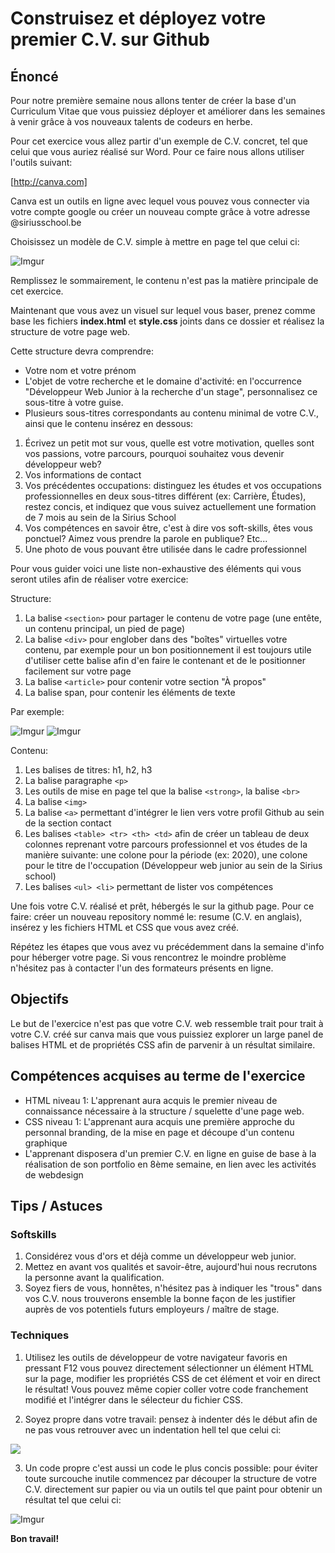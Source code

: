# Construisez et déployez votre premier C.V. sur Github

## Énoncé

Pour notre première semaine nous allons tenter de créer la base d'un Curriculum Vitae que vous puissiez déployer et améliorer dans les semaines à venir grâce à vos nouveaux talents de codeurs en herbe.

Pour cet exercice vous allez partir d'un exemple de C.V. concret, tel que celui que vous auriez réalisé sur Word. Pour ce faire nous allons utiliser l'outils suivant:

[http://canva.com]

Canva est un outils en ligne avec lequel vous pouvez vous connecter via votre compte google ou créer un nouveau compte grâce à votre adresse @siriusschool.be

Choisissez un modèle de C.V. simple à mettre en page tel que celui ci:

![Imgur](https://i.imgur.com/CcCiC92.png)

Remplissez le sommairement, le contenu n'est pas la matière principale de cet exercice.

Maintenant que vous avez un visuel sur lequel vous baser, prenez comme base les fichiers **index.html** et **style.css** joints dans ce dossier et réalisez la structure de votre page web.

Cette structure devra comprendre:

- Votre nom et votre prénom
- L'objet de votre recherche et le domaine d'activité: en l'occurrence "Développeur Web Junior à la recherche d'un stage", personnalisez ce sous-titre à votre guise.
- Plusieurs sous-titres correspondants au contenu minimal de votre C.V., ainsi que le contenu insérez en dessous:

1. Écrivez un petit mot sur vous, quelle est votre motivation, quelles sont vos passions, votre parcours, pourquoi souhaitez vous devenir développeur web?
2. Vos informations de contact
3. Vos précédentes occupations: distinguez les études et vos occupations professionnelles en deux sous-titres différent (ex: Carrière, Études), restez concis, et indiquez que vous suivez actuellement une formation de 7 mois au sein de la Sirius School
4. Vos compétences en savoir être, c'est à dire vos soft-skills, êtes vous ponctuel? Aimez vous prendre la parole en publique? Etc...
5. Une photo de vous pouvant être utilisée dans le cadre professionnel

Pour vous guider voici une liste non-exhaustive des éléments qui vous seront utiles afin de réaliser votre exercice:

Structure:

1. La balise `<section>` pour partager le contenu de votre page (une entête, un contenu principal, un pied de page)
2. La balise `<div>` pour englober dans des "boîtes" virtuelles votre contenu, par exemple pour un bon positionnement il est toujours utile d'utiliser cette balise afin d'en faire le contenant et de le positionner facilement sur votre page
3. La balise `<article>` pour contenir votre section "À propos"
4. La balise span, pour contenir les éléments de texte

Par exemple:

![Imgur](https://i.imgur.com/jJy44VC.png)
![Imgur](https://i.imgur.com/awUnY4Z.png)

Contenu:

1. Les balises de titres: h1, h2, h3
2. La balise paragraphe `<p>`
3. Les outils de mise en page tel que la balise `<strong>`, la balise `<br>`
4. La balise `<img>`
5. La balise `<a>` permettant d'intégrer le lien vers votre profil Github au sein de la section contact
6. Les balises `<table> <tr> <th> <td>` afin de créer un tableau de deux colonnes reprenant votre parcours professionnel et vos études de la manière suivante: une colone pour la période (ex: 2020), une colone pour le titre de l'occupation (Développeur web junior au sein de la Sirius school)
7. Les balises `<ul> <li>` permettant de lister vos compétences

Une fois votre C.V. réalisé et prêt, hébergés le sur la github page.
Pour ce faire: créer un nouveau repository nommé le: resume (C.V. en anglais), insérez y les fichiers HTML et CSS que vous avez créé.

Répétez les étapes que vous avez vu précédemment dans la semaine d'info pour héberger votre page.
Si vous rencontrez le moindre problème n'hésitez pas à contacter l'un des formateurs présents en ligne.

## Objectifs

Le but de l'exercice n'est pas que votre C.V. web ressemble trait pour trait à votre C.V. créé sur canva mais que vous puissiez explorer un large panel de balises HTML et de propriétés CSS afin de parvenir à un résultat similaire.

## Compétences acquises au terme de l'exercice

- HTML niveau 1: L'apprenant aura acquis le premier niveau de connaissance nécessaire à la structure / squelette d'une page web.
- CSS niveau 1: L'apprenant aura acquis une première approche du personnal branding, de la mise en page et découpe d'un contenu graphique
- L'apprenant disposera d'un premier C.V. en ligne en guise de base à la réalisation de son portfolio en 8ème semaine, en lien avec les activités de webdesign

## Tips / Astuces 

### Softskills

1. Considérez vous d'ors et déjà comme un développeur web junior.
2. Mettez en avant vos qualités et savoir-être, aujourd'hui nous recrutons la personne avant la qualification.
3. Soyez fiers de vous, honnêtes, n'hésitez pas à indiquer les "trous" dans vos C.V. nous trouverons ensemble la bonne façon de les justifier auprès de vos potentiels futurs employeurs / maître de stage.

### Techniques

1. Utilisez les outils de développeur de votre navigateur favoris en pressant F12 vous pouvez directement sélectionner un élément HTML sur la page, modifier les propriétés CSS de cet élément et voir en direct le résultat! Vous pouvez même copier coller votre code franchement modifié et l'intégrer dans le sélecteur du fichier CSS.

2. Soyez propre dans votre travail: pensez à indenter dés le début afin de ne pas vous retrouver avec un indentation hell tel que celui ci:

![](https://img.devrant.com/devrant/rant/r_877733_T7QrU.jpg)

3. Un code propre c'est aussi un code le plus concis possible: pour éviter toute surcouche inutile commencez par découper la structure de votre C.V. directement sur papier ou via un outils tel que paint pour obtenir un résultat tel que celui ci:

![Imgur](https://imgur.com/oNimrCE)

**Bon travail!**
